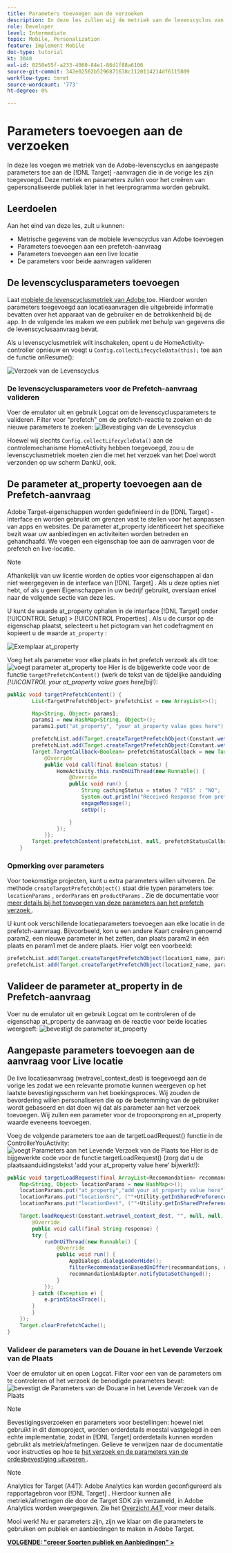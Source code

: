 ```yaml
---
title: Parameters toevoegen aan de verzoeken
description: In deze les zullen wij de metriek van de levenscyclus van Adobe en douaneparameters aan de verzoeken van het Doel toevoegen die in de vorige les worden toegevoegd. Deze metriek en parameters zullen voor het creëren van gepersonaliseerde publiek later in het leerprogramma worden gebruikt.
role: Developer
level: Intermediate
topic: Mobile, Personalization
feature: Implement Mobile
doc-type: tutorial
kt: 3040
exl-id: 0250e55f-a233-4060-84e1-86d1f88a6106
source-git-commit: 342e02562b5296871638c1120114214df6115809
workflow-type: tm+mt
source-wordcount: '773'
ht-degree: 0%

---
```


# Parameters toevoegen aan de verzoeken

In deze les voegen we metriek van de Adobe-levenscyclus en aangepaste parameters toe aan de [!DNL Target] -aanvragen die in de vorige les zijn toegevoegd. Deze metriek en parameters zullen voor het creëren van gepersonaliseerde publiek later in het leerprogramma worden gebruikt.

## Leerdoelen

Aan het eind van deze les, zult u kunnen:

* Metrische gegevens van de mobiele levenscyclus van Adobe toevoegen
* Parameters toevoegen aan een prefetch-aanvraag
* Parameters toevoegen aan een live locatie
* De parameters voor beide aanvragen valideren

## De levenscyclusparameters toevoegen

Laat [ mobiele de levenscyclusmetriek van Adobe ](https://experienceleague.adobe.com/docs/mobile-services/android/metrics.html?lang=en) toe. Hierdoor worden parameters toegevoegd aan locatieaanvragen die uitgebreide informatie bevatten over het apparaat van de gebruiker en de betrokkenheid bij de app. In de volgende les maken we een publiek met behulp van gegevens die de levenscyclusaanvraag bevat.

Als u levenscyclusmetriek wilt inschakelen, opent u de HomeActivity-controller opnieuw en voegt u `Config.collectLifecycleData(this);` toe aan de functie onResume():

![ Verzoek van de Levenscyclus ](assets/lifecycle_code.jpg)

### De levenscyclusparameters voor de Prefetch-aanvraag valideren

Voer de emulator uit en gebruik Logcat om de levenscyclusparameters te valideren. Filter voor &quot;prefetch&quot; om de prefetch-reactie te zoeken en de nieuwe parameters te zoeken:
![ Bevestiging van de Levenscyclus ](assets/lifecycle_validation.jpg)

Hoewel wij slechts `Config.collectLifecycleData()` aan de controlemechanisme HomeActivity hebben toegevoegd, zou u de levenscyclusmetriek moeten zien die met het verzoek van het Doel wordt verzonden op uw scherm DankU, ook.

## De parameter at_property toevoegen aan de Prefetch-aanvraag

Adobe Target-eigenschappen worden gedefinieerd in de [!DNL Target] -interface en worden gebruikt om grenzen vast te stellen voor het aanpassen van apps en websites. De parameter at_property identificeert het specifieke bezit waar uw aanbiedingen en activiteiten worden betreden en gehandhaafd. We voegen een eigenschap toe aan de aanvragen voor de prefetch en live-locatie.

>[!NOTE]
>
>Afhankelijk van uw licentie worden de opties voor eigenschappen al dan niet weergegeven in de interface van [!DNL Target] . Als u deze opties niet hebt, of als u geen Eigenschappen in uw bedrijf gebruikt, overslaan enkel naar de volgende sectie van deze les.

U kunt de waarde at_property ophalen in de interface [!DNL Target] onder [!UICONTROL Setup] > [!UICONTROL Properties] .  Als u de cursor op de eigenschap plaatst, selecteert u het pictogram van het codefragment en kopieert u de waarde `at_property` :

![ Exemplaar at_property ](assets/at_property_interface.jpg)

Voeg het als parameter voor elke plaats in het prefetch verzoek als dit toe:
![ voegt parameter at_property ](assets/params_at_property.jpg) toe
Hier is de bijgewerkte code voor de functie `targetPrefetchContent()` (werk de tekst van de tijdelijke aanduiding _[!UICONTROL your at_property value goes here]_&#x200B;bij!):

```java
public void targetPrefetchContent() {
        List<TargetPrefetchObject> prefetchList = new ArrayList<>();

        Map<String, Object> params1;
        params1 = new HashMap<String, Object>();
        params1.put("at_property", "your at_property value goes here");

        prefetchList.add(Target.createTargetPrefetchObject(Constant.wetravel_engage_home, params1));
        prefetchList.add(Target.createTargetPrefetchObject(Constant.wetravel_engage_search, params1));
        Target.TargetCallback<Boolean> prefetchStatusCallback = new Target.TargetCallback<Boolean>() {
            @Override
            public void call(final Boolean status) {
                HomeActivity.this.runOnUiThread(new Runnable() {
                    @Override
                    public void run() {
                        String cachingStatus = status ? "YES" : "NO";
                        System.out.println("Received Response from prefetch : " + cachingStatus);
                        engageMessage();
                        setUp();

                    }
                });
            }};
        Target.prefetchContent(prefetchList, null, prefetchStatusCallback);
    }
```

### Opmerking over parameters

Voor toekomstige projecten, kunt u extra parameters willen uitvoeren. De methode `createTargetPrefetchObject()` staat drie typen parameters toe: `locationParams` , `orderParams` en `productParams` . Zie de documentatie voor [ meer details bij het toevoegen van deze parameters aan het prefetch verzoek ](https://experienceleague.adobe.com/docs/mobile-services/android/target-android/c-mob-target-prefetch-android.html?lang=en).

U kunt ook verschillende locatieparameters toevoegen aan elke locatie in de prefetch-aanvraag. Bijvoorbeeld, kon u een andere Kaart creëren genoemd param2, een nieuwe parameter in het zetten, dan plaats param2 in één plaats en param1 met de andere plaats. Hier volgt een voorbeeld:

```java
prefetchList.add(Target.createTargetPrefetchObject(location1_name, params1);
prefetchList.add(Target.createTargetPrefetchObject(location2_name, params2);
```

## Valideer de parameter at_property in de Prefetch-aanvraag

Voer nu de emulator uit en gebruik Logcat om te controleren of de eigenschap at_property de aanvraag en de reactie voor beide locaties weergeeft:
![ bevestigt de parameter at_property ](assets/parameters_at_property_validation.jpg)

## Aangepaste parameters toevoegen aan de aanvraag voor Live locatie

De live locatieaanvraag (wetravel_context_dest) is toegevoegd aan de vorige les zodat we een relevante promotie kunnen weergeven op het laatste bevestigingsscherm van het boekingsproces. Wij zouden de bevordering willen personaliseren die op de bestemming van de gebruiker wordt gebaseerd en dat doen wij dat als parameter aan het verzoek toevoegen. Wij zullen een parameter voor de tropoorsprong en at_property waarde eveneens toevoegen.

Voeg de volgende parameters toe aan de targetLoadRequest() functie in de ControllerYouActivity:
![ voegt Parameters aan het Levende Verzoek van de Plaats toe ](assets/parameters_live_location.jpg)
Hier is de bijgewerkte code voor de functie targetLoadRequest() (zorg dat u de plaatsaanduidingstekst &#39;add your at_property value here&#39; bijwerkt!):

```java
public void targetLoadRequest(final ArrayList<Recommandation> recommandations) {
    Map<String, Object> locationParams = new HashMap<>();
    locationParams.put("at_property","add your at_property value here");
    locationParams.put("locationSrc", (""+Utility.getInSharedPreference(ThankYouActivity.this,Constant.departure,"")));
    locationParams.put("locationDest", (""+Utility.getInSharedPreference(ThankYouActivity.this,Constant.destination,"")));

    Target.loadRequest(Constant.wetravel_context_dest, "", null, null, locationParams, new Target.TargetCallback<String>() {
        @Override
        public void call(final String response) {
        try {
            runOnUiThread(new Runnable() {
                @Override
                public void run() {
                    AppDialogs.dialogLoaderHide();
                    filterRecommendationBasedOnOffer(recommandations, response);
                    recommandationbAdapter.notifyDataSetChanged();
                }
            });
        } catch (Exception e) {
            e.printStackTrace();
        }
        }
    });
    Target.clearPrefetchCache();
}
```

### Valideer de parameters van de Douane in het Levende Verzoek van de Plaats

Voer de emulator uit en open Logcat. Filter voor een van de parameters om te controleren of het verzoek de benodigde parameters bevat:
![ bevestigt de Parameters van de Douane in het Levende Verzoek van de Plaats ](assets/parameters_live_location_validation.jpg)

>[!NOTE]
>
>Bevestigingsverzoeken en parameters voor bestellingen: hoewel niet gebruikt in dit demoproject, worden orderdetails meestal vastgelegd in een echte implementatie, zodat in [!DNL Target] orderdetails kunnen worden gebruikt als metriek/afmetingen. Gelieve te verwijzen naar de documentatie voor instructies op hoe te [ het verzoek en de parameters van de ordesbevestiging uitvoeren ](https://experienceleague.adobe.com/docs/mobile-services/android/target-android/c-target-methods.html?lang=en).

>[!NOTE]
>
>Analytics for Target (A4T): Adobe Analytics kan worden geconfigureerd als rapportagebron voor [!DNL Target] . Hierdoor kunnen alle metriek/afmetingen die door de Target SDK zijn verzameld, in Adobe Analytics worden weergegeven. Zie het [ Overzicht A4T ](https://experienceleague.adobe.com/docs/target/using/integrate/a4t/a4t.html?lang=en) voor meer details.

Mooi werk! Nu er parameters zijn, zijn we klaar om die parameters te gebruiken om publiek en aanbiedingen te maken in Adobe Target.

**[VOLGENDE: &quot;creeer Soorten publiek en Aanbiedingen&quot; >](create-audiences-and-offers.md)**
